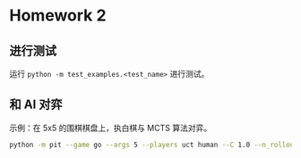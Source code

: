 # Homework 2

## 进行测试

运行 `python -m test_examples.<test_name>` 进行测试。

## 和 AI 对弈

示例：在 5x5 的围棋棋盘上，执白棋与 MCTS 算法对弈。
```sh
python -m pit --game go --args 5 --players uct human --C 1.0 --n_rollout 8 --n_search 600 --deterministic
```

